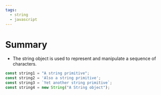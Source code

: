 ```yaml
---
tags:
  - string
  - javascript
---
```

# Summary 
- The string object is used to represent and manipulate a sequence of characters.

```javascript
const string1 = "A string primitive";
const string2 = 'Also a string primitive';
const string3 = `Yet another string primitive`;
const string4 = new String("A String object");
```